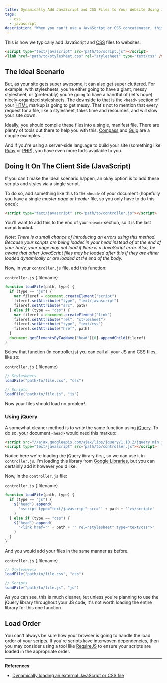 ```yaml
---
title: Dynamically Add JavaScript and CSS Files to Your Website Using JavaScript
tags:
  - css
  - javascript
description: "When you can't use a JavaScript or CSS concatenater, this method can be useful for adding scripts and styles to your site on the fly."
---
```


This is how we typically add JavaScript and [CSS](/wtf-is-css) files to websites:

```html
<script type="text/javascript" src="path/to/script.js"></script>
<link href="path/to/stylesheet.css" rel="stylesheet" type="text/css" />
```

## The Ideal Scenario

But, as your site gets super awesome, it can also get super cluttered. For example, with stylesheets, you're either going to have a giant, messy stylesheet, or (preferably) you're going to have a handful of (let's hope) nicely-organized stylesheets. The downside to that is the `<head>` section of your [HTML](/wtf-is-html) markup is going to get messy. That's not to mention that every request for a file, like a stylesheet, takes time and resources, and will slow your site down.

Ideally, you should compile these files into a single, manifest file. There are plenty of tools out there to help you with this. [Compass](http://compass-style.org/) and [Gulp](http://gulpjs.com/) are a couple examples.

And if you're using a server-side language to build your site (something like [Ruby](https://www.ruby-lang.org/) or [PHP](https://secure.php.net/)), you have even more tools available to you.

## Doing It On The Client Side (JavaScript)

If you can't make the ideal scenario happen, an okay option is to add these scripts and styles via a single script.

To do so, add something like this to the `<head>` of your document (hopefully you have a single *master page* or *header* file, so you only have to do this once):

```html
<script type="text/javascript" src="path/to/controller.js"></script>
```

You'll want to add this to the end of your `<head>` section, so it is the last script loaded.

_Note: There is a small chance of introducing an errors using this method. Because your scripts are being loaded in your head instead of at the end of your body, your page may not load if there is a JavaScript error. Also, be aware that other JavaScript files may be loaded after this if they are either loaded dynamically or are loaded at the end of the body._

Now, in your `controller.js` file, add this function:

`controller.js` {.filename}

```js
function loadFile(path, type) {
  if (type == "js") {
    var fileref = document.createElement("script")
    fileref.setAttribute("type", "text/javascript")
    fileref.setAttribute("src", path)
  } else if (type == "css") {
    var fileref = document.createElement("link")
    fileref.setAttribute("rel", "stylesheet")
    fileref.setAttribute("type", "text/css")
    fileref.setAttribute("href", path)
  }
  document.getElementsByTagName("head")[0].appendChild(fileref)
}
```

Below that function (in controller.js) you can call all your JS and CSS files, like so:

`controller.js` {.filename}

```js
// Stylesheets
loadFile("path/to/file.css", "css")

// Scripts
loadFile("path/to/file.js", "js")
```

Now your files should load no problem!

### Using jQuery

A somewhat cleaner method is to write the same function using [jQuery](http://jquery.com/ "jQuery"). To do so, your document `<head>` would need this markup:

```html
<script src="//ajax.googleapis.com/ajax/libs/jquery/1.10.2/jquery.min.js"></script>
<script type="text/javascript" src="path/to/controller.js"></script>
```

Notice here we're loading the jQuery library first, so we can use it in `controller.js`. I'm loading this library from [Google Libraries](https://developers.google.com/speed/libraries/devguide "Google Libraries"), but you can certainly add it however you'd like.

Now, in the `controller.js` file:

`controller.js` {.filename}

```js
function loadFile(path, type) {
  if (type == "js") {
    $("head").append(
      '<script type="text/javascript" src="' + path + '"></script>'
    )
  } else if (type == "css") {
    $("head").append(
      '<link href="' + path + '" rel="stylesheet" type="text/css">'
    )
  }
}
```

And you would add your files in the same manner as before.

`controller.js` {.filename}

```js
// Stylesheets
loadFile("path/to/file.css", "css")

// Scripts
loadFile("path/to/file.js", "js")
```

As you can see, this is much cleaner, but unless you're planning to use the jQuery library throughout your JS code, it's not worth loading the entire library for this one function.

## Load Order

You can't always be sure how your browser is going to handle the load order of your scripts. If you're scripts have interwoven dependencies, then you may consider using a tool like [RequireJS](http://requirejs.org/) to ensure your scripts are loaded in the appropriate order.

---

**References**:

- [Dynamically loading an external JavaScript or CSS file](http://www.javascriptkit.com/javatutors/loadjavascriptcss.shtml)
